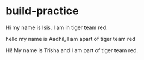 # build-practice

Hi my name is Isis. I am in tiger team red.

hello my name is Aadhil, I am apart of tiger team red


Hi! My name is Trisha and I am part of tiger team red. 
